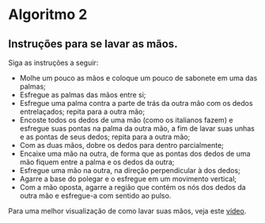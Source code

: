 # Algoritmo 2
## Instruções para se lavar as mãos. 

Siga as instruções a seguir:

- Molhe um pouco as mãos e coloque um pouco de sabonete em uma das palmas;
- Esfregue as palmas das mãos entre si;
- Esfregue uma palma contra a parte de trás da outra mão com os dedos entrelaçados; repita para a outra mão;
- Encoste todos os dedos de uma mão (como os italianos fazem) e esfregue suas pontas na palma da outra mão, a fim de lavar suas unhas e as pontas de seus dedos; repita para a outra mão;
- Com as duas mãos, dobre os dedos para dentro parcialmente;
- Encaixe uma mão na outra, de forma que as pontas dos dedos de uma mão fiquem entre a palma e os dedos da outra;
- Esfregue uma mão na outra, na direção perpendicular à dos dedos;
- Agarre a base do polegar e o esfregue em um movimento vertical;
- Com a mão oposta, agarre a região que contém os nós dos dedos da outra mão e esfregue-a com sentido ao pulso.

Para uma melhor visualização de como lavar suas mãos, veja este [vídeo](https://youtu.be/6H_nHEZtjuM).